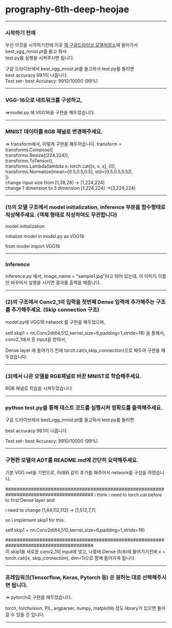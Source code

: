 # prography-6th-deep-heojae

----------------------------------------------------------------------------------------------------------
### 시작하기 전에

우선 이것을 시작하기전에 이곳 [제 구글드라이브 모델저장소](https://drive.google.com/open?id=16QzPEIepI5gm5lmhgOVB7goNtTwO8RNX)에 들어가서   best_vgg_mnist.pt를 들고 와서   
test.py를 실행을 시켜주시면 됩니다. 


구글 드라이브에서 best_vgg_mnist.pt를 들고와서 test.py를 돌리면   
best accuracy 99.1이 나옵니다.   
Test set- best Accuracy: 9910/10000 (99%)

----------------------------------------------------------------------------------------------------------


### VGG-16으로 네트워크를 구성하고, 
=>model.py 에 VGG16을 구현을 해두었습니다.  

----------------------------------------------------------------------------------------------------------

### MNIST 데이터를 RGB 채널로 변경해주세요.
=> transform에서, 이렇게 구현을 해두어습니다.
transform = transforms.Compose([  
                transforms.Resize((224,224)),  
                transforms.ToTensor(),  
                transforms.Lambda(lambda x: torch.cat([x, x, x], 0)),  
                transforms.Normalize(mean=[0.5,0.5,0.5], std=[0.5,0.5,0.5]),  
                 ])  
change input size from [1,28,28] -> [1,224,224]  
change 1 dimension to 3 dimension [1,224,224] ->[3,224,224]

----------------------------------------------------------------------------------------------------------

### (1)의 모델 구조에서 model initialization, inference 부분을 함수형태로 작성해주세요. (객체 형태로 작성하여도 무관합니다)  

model initialization   

initialize model in model.py as VGG16 

from model import VGG16           

----------------------------------------------------------------------------------------------------------
### Inference   
  
inference.py 에서, image_name = "sample1.jpg"라고 되어 있는데, 이 이미지 이름만 바꾸어서 실행을 시키면 결과를 출력을 해줍니다.   

----------------------------------------------------------------------------------------------------------

### (2)의 구조에서 Conv2_1의 입력을 첫번째 Dense 입력에 추가해주는 구조를 추가해주세요. (Skip connection 구조)  
  
model.py에 VGG16 network 를 구현을 해두었으며,  

self.skip1 = nn.Conv2d(64,512,kernel_size=6,padding=1,stride=18) 을 통해서, conv2_1에서 온 input을 받아서,   

Dense layer 에 들어가기 전에 torch.cat(x,skip_connection)으로 짜두어 구현을 해두었습니다.   

----------------------------------------------------------------------------------------------------------

###  (3)에서 나온 모델을 RGB체널로 바꾼 MNIST로 학습해주세요.
  
RGB 채널로 학습을 시켜두었습니다

----------------------------------------------------------------------------------------------------------


### python test.py을 통해 테스트 코드를 실행시켜 정확도를 출력해주세요.

구글 드라이브에서 best_vgg_mnist.pt를 들고와서 test.py를 돌리면 

best accuracy 99.1이 나옵니다. 

Test set- best Accuracy: 9910/10000 (99%)

----------------------------------------------------------------------------------------------------------


### 구현한 모델의 ADT를 README.md에 간단히 요약해주세요.

기본 VGG net을 기반으로, 아래와 같이 추가를 해주어서 network를 구성을 하였습니다.

#######################################################################################
i think i need to torch.cat before to first Dense layer and

i need to change [1,64,112,112] -> [1,512,7,7] 

so i implement skip1 for this.

self.skip1 = nn.Conv2d(64,512,kernel_size=6,padding=1,stride=18) 

#######################################################################################  
이 skip1을 새로운 conv2_1의 input에 넣고, 나중에 Dense (fc6)에 들어가기전에 x = torch.cat((x, skip_connection), dim=1)으로 함께 들어가게 됩니다.

----------------------------------------------------------------------------------------------------------


### 프레임워크(Tensorflow, Keras, Pytorch 등) 은 원하는 대로 선택해주시면 됩니다.

=> pytorch로 구현을 해두었습니다. 

torch, torchvision, PIL, argparser, numpy, matplotlib 정도 library가 있으면 돌아갈 수 있을 것 입니다. 


----------------------------------------------------------------------------------------------------------









